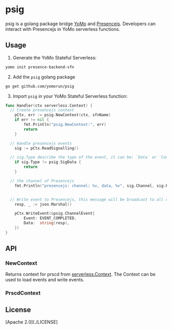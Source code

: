 # psig

psig is a golang package bridge [YoMo](https://github.com/yomorun/yomo) and [Presencejs](https://presence.js.org).
Developers can interact with Presencejs in YoMo serverless functions.

## Usage

1. Generate the YoMo Stateful Serverless:

```sh
yomo init presence-backend-sfn
```

2. Add the `psig` golang package

```sh
go get github.com/yomorun/psig
```

3. Import `psig` in your YoMo Stateful Serverless function:

```go
func Handler(ctx serverless.Context) {
  // Create presencejs context
	pCtx, err := psig.NewContext(ctx, sfnName)
	if err != nil {
		fmt.Println("psig.NewContext:", err)
		return
	}

  // Handle presencejs events
	sig := pCtx.ReadSignalling()

  // sig.Type describe the type of the event, it can be: `Data` or `Control`
	if sig.Type != psig.SigData {
		return
	}

  // the channel of Presencejs
	fmt.Println("presencejs: channel: %v, data, %v", sig.Channel, sig.Payload)


  // Write event to Presencejs, this message will be broadcast to all clients in the channel
	resp, _ := json.Marshal()

	pCtx.WriteEvent(&psig.ChannelEvent{
		Event: EVENT_COMPLETED,
		Data:  string(resp),
	})
}
```

## API

### NewContext

Returns context for prscd from [serverless.Context](https://yomo.run/docs/api/sfn#sfnsethandlerfn-asynchandler-error). The Context can be used to load events and write events.

### PrscdContext

## License

[Apache 2.0](./LICENSE]

